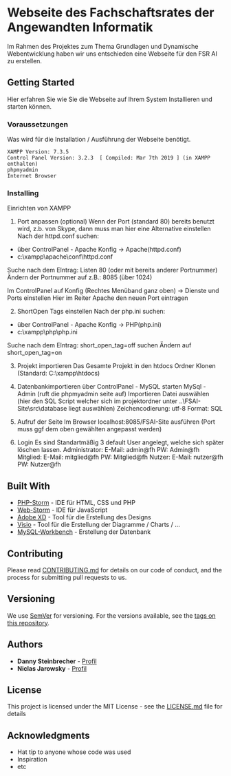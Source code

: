 # Webseite des Fachschaftsrates der Angewandten Informatik
Im Rahmen des Projektes zum Thema Grundlagen und Dynamische Webentwicklung haben wir uns entschieden eine Webseite für den FSR AI zu erstellen.

## Getting Started

Hier erfahren Sie wie Sie die Webseite auf Ihrem System Installieren und starten können.

### Voraussetzungen

Was wird für die Installation / Ausführung der Webseite benötigt.

```
XAMPP Version: 7.3.5
Control Panel Version: 3.2.3  [ Compiled: Mar 7th 2019 ] (in XAMPP enthalten)
phpmyadmin
Internet Browser
```

### Installing

Einrichten von XAMPP

1. Port anpassen (optional)
  Wenn der Port (standard 80) bereits benutzt wird, z.b. von Skype, dann muss man hier eine Alternative einstellen
Nach der httpd.conf suchen:
* über ControlPanel - Apache Konfig -> Apache(httpd.conf)
* c:\xampp\apache\conf\httpd.conf

Suche nach dem EIntrag: Listen 80 (oder mit bereits anderer Portnummer)
Ändern der Portnummer auf z.B.: 8085 (über 1024)

Im ControlPanel auf Konfig (Rechtes Menüband ganz oben) -> Dienste und Ports einstellen
Hier im Reiter Apache den neuen Port eintragen

2. ShortOpen Tags einstellen
Nach der php.ini suchen:
* über ControlPanel - Apache Konfig -> PHP(php.ini)
* c:\xampp\php\php.ini

Suche nach dem EIntrag: short_open_tag=off suchen
Ändern auf short_open_tag=on

3. Projekt importieren
Das Gesamte Projekt in den htdocs Ordner Klonen (Standard: C:\xampp\htdocs)

4. Datenbankimportieren
über ControlPanel - MySQL starten
MySql - Admin (ruft die phpmyadmin seite auf)
Importieren
Datei auswählen (hier den SQL Script welcher sich im projektordner unter ..\FSAI-Site\src\database liegt auswählen)
Zeichencodierung: utf-8
Format: SQL

5. Aufruf der Seite
Im Browser localhost:8085/FSAI-Site ausführen (Port muss ggf dem oben gewählten angepasst werden)

6. Login
Es sind Standartmäßig 3 default User angelegt, welche sich später löschen lassen.
Administrator:  E-Mail: admin@fh    PW: Admin@fh
Mitglied:       E-Mail: mitglied@fh PW: Mitglied@fh
Nutzer:         E-Mail: nutzer@fh   PW: Nutzer@fh

## Built With

* [PHP-Storm](https://www.jetbrains.com/phpstorm/) - IDE für HTML, CSS und PHP
* [Web-Storm](https://www.jetbrains.com/webstorm/) - IDE für JavaScript
* [Adobe XD](https://www.adobe.com/de/products/xd.html) - Tool für die Erstellung des Designs
* [Visio](https://products.office.com/de-de/visio) - Tool für die Erstellung der Diagramme / Charts / ...
* [MySQL-Workbench](https://www.mysql.com/de/products/workbench/) - Erstellung der Datenbank


## Contributing

Please read [CONTRIBUTING.md](https://gist.github.com/PurpleBooth/b24679402957c63ec426) for details on our code of conduct, and the process for submitting pull requests to us.

## Versioning

We use [SemVer](http://semver.org/) for versioning. For the versions available, see the [tags on this repository](https://github.com/your/project/tags). 

## Authors

* **Danny Steinbrecher** - [Profil](https://github.com/darthkali)
* **Niclas Jarowsky** - [Profil](https://github.com/TotalFlash)

## License

This project is licensed under the MIT License - see the [LICENSE.md](LICENSE.md) file for details

## Acknowledgments

* Hat tip to anyone whose code was used
* Inspiration
* etc
